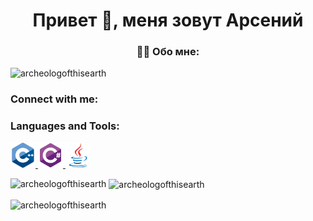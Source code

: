 <h1 align="center">Привет 👋, меня зовут Арсений</h1>


<h3 align="center">👨‍💻 Обо мне:</h3>

<p align="left"> <img src="https://komarev.com/ghpvc/?username=archeologofthisearth&label=Profile%20views&color=0e75b6&style=flat" alt="archeologofthisearth" /> </p>

<h3 align="left">Connect with me:</h3>
<p align="left">
</p>

<h3 align="left">Languages and Tools:</h3>
<p align="left"> <a href="https://www.w3schools.com/cpp/" target="_blank" rel="noreferrer"> <img src="https://raw.githubusercontent.com/devicons/devicon/master/icons/cplusplus/cplusplus-original.svg" alt="cplusplus" width="40" height="40"/> </a> <a href="https://www.w3schools.com/cs/" target="_blank" rel="noreferrer"> <img src="https://raw.githubusercontent.com/devicons/devicon/master/icons/csharp/csharp-original.svg" alt="csharp" width="40" height="40"/> </a> <a href="https://www.java.com" target="_blank" rel="noreferrer"> <img src="https://raw.githubusercontent.com/devicons/devicon/master/icons/java/java-original.svg" alt="java" width="40" height="40"/> </a> </p>

<p><img align="left" src="https://github-readme-stats.vercel.app/api/top-langs?username=archeologofthisearth&show_icons=true&locale=en&layout=compact" alt="archeologofthisearth" /></p>

<p>&nbsp;<img align="center" src="https://github-readme-stats.vercel.app/api?username=archeologofthisearth&show_icons=true&locale=en" alt="archeologofthisearth" /></p>

<p><img align="center" src="https://github-readme-streak-stats.herokuapp.com/?user=archeologofthisearth&" alt="archeologofthisearth" /></p>
